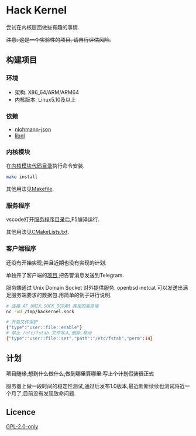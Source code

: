 # Hack Kernel

尝试在内核层面做些有趣的事情.

~~注意: 这是一个实验性的项目, 请自行评估风险.~~

## 构建项目

### 环境

* 架构: X86_64/ARM/ARM64
* 内核版本: Linux5.10及以上

### 依赖

* [nlohmann-json](https://github.com/nlohmann/json)
* [libnl](https://www.infradead.org/~tgr/libnl/doc/api/index.html#main_intro)

### 内核模块

在[内核模块代码目录](kernel-space/)执行命令安装.

```bash
make install
```

其他用法见[Makefile](kernel-space/Makefile).

### 服务程序

vscode打开[服务程序目录](user-space/)后,F5编译运行.

其他用法见[CMakeLists.txt](user-space/CMakeLists.txt).

### 客户端程序

~~还没有开始实现,并且近期也没有实现的计划.~~

单独开了客户端的[项目](https://github.com/lanthora/hackernel-client),把告警消息发送到Telegram.


服务端通过 Unix Domain Socket 对外提供服务. openbsd-netcat 可以发送出满足服务端要求的数据包.用简单的例子进行说明.

```bash
# 连接 AF_UNIX,SOCK_DGRAM 类型的服务端
nc -uU /tmp/hackernel.sock

# 开启文件保护
{"type":"user::file::enable"}
# 禁止 /etc/fstab 文件写入,删除,移动
{"type":"user::file::set","path":"/etc/fstab","perm":14}
```

## 计划

~~项目随缘,想到什么做什么,做到哪里算哪里.写上个计划假装很正式~~

服务器上做一段时间的稳定性测试,通过后发布1.0版本,最近断断续续也测试将近一个月了,目前没有发现致命问题.

## Licence

[GPL-2.0-only](https://spdx.org/licenses/GPL-2.0-only.html)

